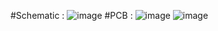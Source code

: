 #Schematic :
![image](https://github.com/Taha-Tr/PCB-Project-Academic-/assets/172217110/be2e0f50-29c6-417d-9a01-3751ddfe339c)
#PCB :
![image](https://github.com/Taha-Tr/PCB-Project-Academic-/assets/172217110/d202e2a8-43a1-4b78-a19c-edd2396f6362)
![image](https://github.com/Taha-Tr/PCB-Project-Academic-/assets/172217110/c8972e32-c1fa-498d-9a91-c5987afccab2)
